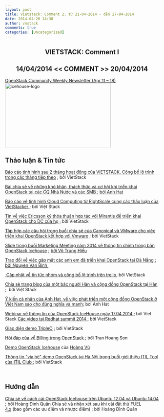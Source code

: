 ```yaml
---
layout: post
title: Vietstack: Comment 2, từ 21-04-2014 - đến 27-04-2014 
date: 2014-04-20 14:38
author: vnstack
comments: true
categories: [Uncategorized]
---
```

<h2 style="text-align:center;">VIETSTACK: Comment I</h2>
<h2 style="text-align:center;">14/04/2014 &lt;&lt; COMMENT &gt;&gt; 20/04/2014</h2>
<!--more-->

<a href="http://www.openstack.org/blog/2014/04/openstack-community-weekly-newsletter-apr-11-18/" target="_blank">OpenStack Community Weekly Newsletter (Apr 11 – 18)</a>
<a href="http://vietstack.files.wordpress.com/2014/04/icehouse-logo.png"><img src="http://vietstack.files.wordpress.com/2014/04/icehouse-logo.png" alt="icehouse-logo" width="346" height="210" class="aligncenter size-full wp-image-274" /></a>

<h2><strong>Thảo luận &amp; Tin tức</strong></h2>

<a href="https://www.facebook.com/groups/vietstack/permalink/464874236979654/?stream_ref=2" target="_blank">Báo cáo tình hình sau 2 tháng hoạt động của VIETSTACK. Công bố lộ trình trong các tháng tiếp theo</a> ; bởi VietStack

<a href="https://www.facebook.com/groups/vietstack/permalink/464489823684762" target="_blank">Bài chia sẻ về những khó khăn, thách thức và cơ hội khi triển khai OpenStack tại các CQ Nhà Nước và các SMB </a>; <a href="https://www.facebook.com/anh.hat" target="_blank">bởi Anh Hat</a>

<a href="https://www.facebook.com/photo.php?fbid=1412777052324882&amp;set=gm.464677050332706&amp;type=1" target="_blank">Báo cáo về tình hình Cloud Computing từ RightScale cùng các thảo luận của VietStacker </a>; bởi Việt Stack

<a href="https://www.facebook.com/groups/vietstack/permalink/464482923685452/" target="_blank">Tin về việc Ericsson ký thỏa thuận hợp tác với Mirantis để triển khai OpenStack cho DC của họ</a> ; bởi VietStack

<a href="https://www.facebook.com/groups/vietstack/permalink/464475167019561/?stream_ref=2" target="_blank">Tập hợp các câu hỏi trong buổi chia sẻ của Canonical và VMware cho việc triển khai OpenStack kết hợp với Vmware</a> ; bởi VietStack

<a href="https://www.facebook.com/groups/vietstack/permalink/464423303691414/?stream_ref=2" target="_blank">Slide trong buổi Marketing Meeting năm 2014 về thông tin chính trong bản OpenStack Icehouse</a> ; <a href="https://www.facebook.com/hieuvotrung91" target="_blank">bởi Võ Trung Hiếu</a>

<a href="https://www.facebook.com/groups/vietstack/permalink/464398327027245/?stream_ref=2" target="_blank">Trao đổi về việc gặp mặt các anh em đã triển khai OpenStack tại Đà Nẵng </a>; <a href="https://www.facebook.com/nguyenvan.binh.96930" target="_blank">bởi Nguyen Van Binh </a>

<a href="https://www.facebook.com/groups/vietstack/permalink/465261670274244/" target="_blank"> Cập nhật về tin tức nhóm và công bố lộ trình trên trello,</a> bởi VietStack

<a href="https://www.facebook.com/groups/vietstack/permalink/466147020185709" target="_blank">Chia sẻ trang blog của một bác người Hàn và cộng đồng OpenStack tại Hàn</a> ;  bởi Việt Stack

<a href="https://www.facebook.com/groups/vietstack/permalink/466147020185709/?comment_id=466161070184304" target="_blank">Ý kiến cá nhân của Anh Hat  về việc phát triển một cộng đồng OpenStack ở Việt Nam sao cho đúng nghĩa và mạnh</a>; bơi Anh Hat

<a href="https://www.facebook.com/groups/vietstack/permalink/466126800187731/?stream_ref=2" target="_blank">Webinar về thông tin của OpenStack IceHouse ngày 17.04.2014 </a>; bởi Viet Stack
<a href="https://www.facebook.com/groups/vietstack/permalink/465712026895875/?stream_ref=2" target="_blank">Các video tại Redhat summit 2014 ;</a> bởi VietStack

<a href="https://www.facebook.com/groups/vietstack/permalink/465764950223916/?stream_ref=2" target="_blank">Giao diện demo TripleO</a> ; bởi VietStack

<a href="https://www.facebook.com/groups/vietstack/permalink/467568146710263/?stream_ref=2" target="_blank">Hỏi đáp của về Billing trong OpenStack ;</a> bởi Tran Hoang Son

<a href="https://www.facebook.com/groups/vietstack/permalink/467843843349360/?stream_ref=2" target="_blank">Demo OpenStack Icehouse</a> của <a href="https://www.facebook.com/vulau?fref=nf" target="_blank">Hoàng Vũ</a>

<a href="https://www.facebook.com/groups/vietstack/permalink/467909153342829/?stream_ref=2" target="_blank">Thông tin "vỉa hè" demo OpenStack tại Hà Nội trong buổi giới thiệu ITIL Tool của ITIL Club </a>; bởi VietStack

&nbsp;
<h2><strong>Hướng dẫn</strong></h2>
<a href="https://www.facebook.com/groups/vietstack/permalink/461239204009824/?stream_ref=2" target="_blank">Chia sẻ về cách cài OpenStack Icehouse trên Ubuntu 12.04 và Ubuntu 14.04</a> ; bởi <a href="https://www.facebook.com/cucxabong" target="_blank">Hoàng Đình Quân
</a><a href="https://www.facebook.com/groups/vietstack/permalink/465497866917291/?stream_ref=2" target="_blank">Chia sẻ và nhận xét sau khi cài đặt thử FUEL 4.x</a> (bao gồm các ưu điểm và nhược điểm) ; bởi Hoàng Đình Quân

&nbsp;

